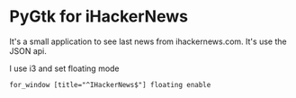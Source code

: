 # PyGtk for iHackerNews

It's a small application to see last news from ihackernews.com.
It's use the JSON api.

I use i3 and set floating mode

    for_window [title="^IHackerNews$"] floating enable

